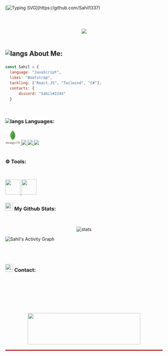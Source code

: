 <!-- About texts -->

[![Typing SVG](https://readme-typing-svg.herokuapp.com?font=roboto&color=%23F7C51D&size=18&vCenter=true&height=16&lines=👋+Hey+there,+I'm+Sahil.;💻+A+self+taught+programmer,+student.)](https://github.com/Sahil1337)

<h2>
<br>

<!-- Discord profile -->
<div align = "center"> <img src = "https://discord.c99.nl/widget/theme-4/533955330829451275.png"> </div>
<br>

<!-- About-Me texts -->
<p align="left">
      <a> <img src="https://img.icons8.com/office/344/guest-male--v1.png" alt="langs" width="20" height="20"/> </a> 
About Me:
      </p>
      </h2>

<!-- About-Me -->

```js
const Sahil = {
  language: "JavaScript",
  likes: "Bootstrap",
  tackling: ["React.JS", "Tailwind", "C#"],
  contacts: {
      discord: "Sahil#2244"
  }
```

<br>

<!-- Languages: heading -->
<h3>
<p align="left">
      <a> <img src="https://cdn-icons-png.flaticon.com/128/3898/3898082.png" alt="langs" width="25" height="25"/> </a>
Languages:
      </p>

<!-- Languages -->
</h3>
<p align="left"> 
<!-- Languages: MongoDB -->
      <a href="https://www.mongodb.com/" target="_blank"> <img src="https://raw.githubusercontent.com/devicons/devicon/master/icons/mongodb/mongodb-original-wordmark.svg" alt="mongodb" width="48" height="48"/> </a> 
<!-- Languages: Html -->
      <a href="https://www.w3.org/html/" target="_blank"> <img src="https://img.icons8.com/color/48/000000/html-5.png"/> </a> 
<!-- Languages: Css -->
      <a href="https://www.w3.org/Style/CSS/Overview.en.html" target="_blank"> <img src="https://img.icons8.com/color/48/000000/css3.png"/> </a> 
<!-- Languages: NodeJS -->
      <a style="padding-right:8px;" href="https://nodejs.org" target="_blank"> <img src="https://img.icons8.com/color/48/000000/nodejs.png"/> </a>   
 <br><br>

<!-- Tools: heading -->
 <h3>
 <p align="left">
⚙ Tools:
      </p>
      </h3>
 <br>

 <!-- Tool: VSC -->
 <p align="left"> 
 <a href="https://code.visualstudio.com/" target="_blank"> <img src="https://upload.wikimedia.org/wikipedia/commons/thumb/9/9a/Visual_Studio_Code_1.35_icon.svg/113px-Visual_Studio_Code_1.35_icon.svg.png" width="48" height="48"/> </a>
  <!-- Tool: Repl.it -->
 <a href="https://replit.com/~" 
 target="_blank"> <img src="https://upload.wikimedia.org/wikipedia/commons/b/b2/Repl.it_logo.svg" width="48" height="48"/> </a>

<!-- Github: Stats -->
<br>
  <h3>
     <p align="left">
      <a> <img src="https://static.thenounproject.com/png/103882-200.png" alt="" width="25" height="25"/> </a>
My Github Stats:
      </p></h3>
<br>

<p align="center">
    <a><img alt="stats" src="https://github-readme-streak-stats.herokuapp.com/?user=Sahil1337&theme=tokyonight" /></a>

  <br>

<a><img alt="Sahil's Activity Graph" src="https://activity-graph.herokuapp.com/graph?username=Sahil1337&bg_color=0D1117&color=5BCDEC&line=5BCDEC&point=FFFFFF&hide_border=true" /></a>

</br>

<!-- Github: Contacts -->
<br>
  <h3>
     <p align="left">
      <a> <img src="https://cdn4.iconfinder.com/data/icons/ionicons/512/icon-ios7-contact-outline-512.png" alt="" width="25" height="25"/> </a>
Contact:
      </p></h3>
<br>

<!-- Contact: Discord -->
<p align="center"> 
<a href="discord.com/users/898037958995738624" > <img alt="" src="https://img.shields.io/badge/Discord-7289DA?style=for-the-badge&logo=discord&logoColor=white" height=32></a>
      </p>
<br/>

<!-- Thanks~ -->
</br>
<p align="center">
    <a>
    <img alt="" src="https://www.icegif.com/wp-content/uploads/thanks-icegif.gif" height="100" width="360">
    </a>
</p>

<!-- 🙂  -->
<hr style="border: 1px solid red;"/>
